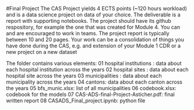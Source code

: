 #Final Project 
The CAS Project yields 4 ECTS points (~120 hours workload) and is a data science project on data of your choice. The deliverable is a report with supporting notebooks. The project should have its github respository, for example the one that was created for Module 4. You can and are encouraged to work in teams. The project report is typically between 10 and 20 pages. Your work can be a consolidation of things you have done during the CAS, e.g. and extension of your Module 1 CDR or a new project on a new dataset

The folder contains various elements: 
01 hospital institutions : data about each hospital institution across the years
02 hospital sites : data about each hospital site across the years
03 municipalities : data about each municipality across the years
04 cantons: data about each canton across the years 
05 bfs_munic.xlsx: list of all municipalities
06 codebook.xlsx: codebook for the models 
07 CAS-ADS-final-Project-Asticher.pdf: final written report
08 CASADS_Final_project.ipynb: python file

